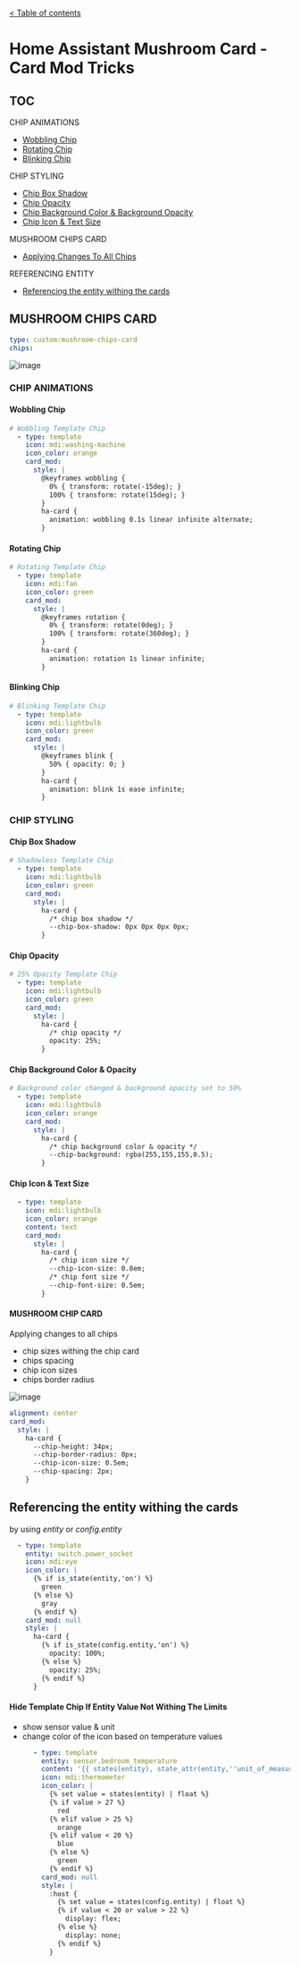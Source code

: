 [< Table of contents](readme.md)

# Home Assistant Mushroom Card - Card Mod Tricks

## TOC

CHIP ANIMATIONS
* [Wobbling Chip](#wobbling-chip)
* [Rotating Chip](#rotating-chip)
* [Blinking Chip](#blinking-chip)

CHIP STYLING
* [Chip Box Shadow](#chip-box-shadow)
* [Chip Opacity](#chip-opacity)
* [Chip Background Color & Background Opacity](#chip-background-color--opacity)
* [Chip Icon & Text Size](#chip-icon--text-size)

MUSHROOM CHIPS CARD
* [Applying Changes To All Chips](#mushroom-chip-card)

REFERENCING ENTITY
* [Referencing the entity withing the cards](d#referencing-the-entity-withing-the-cards)

## MUSHROOM CHIPS CARD
```YAML
type: custom:mushroom-chips-card
chips:
```

![image](mushroom-chip-card-animations.gif)

### CHIP ANIMATIONS

#### Wobbling Chip

```YAML
# Wobbling Template Chip
  - type: template
    icon: mdi:washing-machine
    icon_color: orange
    card_mod:
      style: |
        @keyframes wobbling {
          0% { transform: rotate(-15deg); }
          100% { transform: rotate(15deg); }
        }
        ha-card {
          animation: wobbling 0.1s linear infinite alternate;
        }
```

#### Rotating Chip
```YAML
# Rotating Template Chip
  - type: template
    icon: mdi:fan
    icon_color: green
    card_mod:
      style: |
        @keyframes rotation {
          0% { transform: rotate(0deg); }
          100% { transform: rotate(360deg); }
        }
        ha-card {
          animation: rotation 1s linear infinite;
        }
```

#### Blinking Chip
```YAML
# Blinking Template Chip
  - type: template
    icon: mdi:lightbulb
    icon_color: green
    card_mod:
      style: |
        @keyframes blink {
          50% { opacity: 0; }
        }
        ha-card {
          animation: blink 1s ease infinite;
        }
```

### CHIP STYLING

#### Chip Box Shadow
```YAML
# Shadowless Template Chip
  - type: template
    icon: mdi:lightbulb
    icon_color: green
    card_mod:
      style: |
        ha-card {
          /* chip box shadow */
          --chip-box-shadow: 0px 0px 0px 0px;
        }
```
#### Chip Opacity
```YAML
# 25% Opacity Template Chip
  - type: template
    icon: mdi:lightbulb
    icon_color: green
    card_mod:
      style: |
        ha-card {
          /* chip opacity */
          opacity: 25%;
        }
```

#### Chip Background Color & Opacity
```YAML
# Background color changed & background opacity set to 50%
  - type: template
    icon: mdi:lightbulb
    icon_color: orange
    card_mod:
      style: |
        ha-card {
          /* chip background color & opacity */
          --chip-background: rgba(255,155,155,0.5);
        }
```

#### Chip Icon & Text Size
```YAML
  - type: template
    icon: mdi:lightbulb
    icon_color: orange
    content: text
    card_mod:
      style: |
        ha-card {
          /* chip icon size */
          --chip-icon-size: 0.8em;
          /* chip font size */
          --chip-font-size: 0.5em;
        }
```

#### MUSHROOM CHIP CARD

Applying changes to all chips
* chip sizes withing the chip card
* chips spacing
* chip icon sizes
* chips border radius

![image](mushroom-chip-card-mods.png)

```YAML
alignment: center
card_mod:
  style: |
    ha-card {
      --chip-height: 34px;
      --chip-border-radius: 0px;
      --chip-icon-size: 0.5em;
      --chip-spacing: 2px;
    }
```

## Referencing the entity withing the cards

by using *entity* or *config.entity*

```YAML
  - type: template
    entity: switch.power_socket
    icon: mdi:eye
    icon_color: |
      {% if is_state(entity,'on') %}
        green
      {% else %}
        gray
      {% endif %}
    card_mod: null
    style: |
      ha-card {
        {% if is_state(config.entity,'on') %}
          opacity: 100%;
        {% else %}
          opacity: 25%;
        {% endif %}
      }
```

#### Hide Template Chip If Entity Value Not Withing The Limits
* show sensor value & unit
* change color of the icon based on temperature values

```YAML
      - type: template
        entity: sensor.bedroom_temperature
        content: '{{ states(entity), state_attr(entity,''unit_of_measurement'') }}'
        icon: mdi:thermometer
        icon_color: |
          {% set value = states(entity) | float %}
          {% if value > 27 %}
            red
          {% elif value > 25 %}
            orange
          {% elif value < 20 %}
            blue
          {% else %}
            green
          {% endif %}
        card_mod: null
        style: |
          :host {
            {% set value = states(config.entity) | float %}
            {% if value < 20 or value > 22 %}
              display: flex;
            {% else %}
              display: none;
            {% endif %}
          }
```



